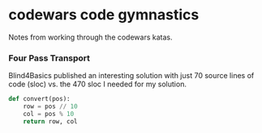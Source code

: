 # codewars code gymnastics
Notes from working through the codewars katas.

### Four Pass Transport

Blind4Basics published an interesting solution with just 70 source lines of code (sloc) vs. the 470 sloc I needed for my solution.

```python
def convert(pos):
    row = pos // 10
   	col = pos % 10
   	return row, col
```

